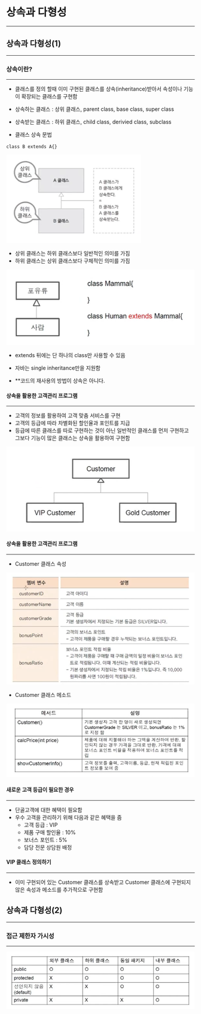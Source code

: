 # 상속과 다형성

---

## 상속과 다형성(1)

---

### 상속이란?

---

- 클래스를 정의 할때 이미 구현된 클래스를 상속(inheritance)받아서 속성이나 기능이 확장되는 클래스를 구현함

- 상속하는 클래스 : 상위 클래스, parent class, base class, super class
- 상속받는 클래스 : 하위 클래스, child class, derivied class, subclass

- 클래스 상속 문법

```
class B extends A{}
```

![](<./%EC%82%AC%EC%A7%84_%EC%9E%90%EB%A3%8C/%EC%8A%A4%ED%81%AC%EB%A6%B0%EC%83%B7(45).png>)

- 상위 클래스는 하위 클래스보다 일반적인 의미를 가짐
- 하위 클래스는 상위 클래스보다 구체적인 의미를 가짐

![](<./%EC%82%AC%EC%A7%84_%EC%9E%90%EB%A3%8C/%EC%8A%A4%ED%81%AC%EB%A6%B0%EC%83%B7(46).png>)

- extends 뒤에는 단 하나의 class만 사용할 수 있음
- 자바는 single inheritance만을 지원함

- \*\*코드의 재사용의 방법이 상속은 아니다.

#### 상속을 활용한 고객관리 프로그램

---

- 고객의 정보를 활용하여 고객 맞춤 서비스를 구현
- 고객의 등급에 따라 차별화된 할인율과 포인트를 지급
- 등급에 따른 클래스를 따로 구현하는 것이 아닌 일반적인 클래스를 먼저 구현하고 그보다 기능이 많은 클래스는 상속을 활용하여 구현함

![](<./%EC%82%AC%EC%A7%84_%EC%9E%90%EB%A3%8C/%EC%8A%A4%ED%81%AC%EB%A6%B0%EC%83%B7(47).png>)

#### 상속을 활용한 고객관리 프로그램

---

- Customer 클래스 속성

![](<./%EC%82%AC%EC%A7%84_%EC%9E%90%EB%A3%8C/%EC%8A%A4%ED%81%AC%EB%A6%B0%EC%83%B7(48).png>)

- Customer 클래스 메소드

![](<./%EC%82%AC%EC%A7%84_%EC%9E%90%EB%A3%8C/%EC%8A%A4%ED%81%AC%EB%A6%B0%EC%83%B7(49).png>)

#### 새로운 고객 등급이 필요한 경우

---

- 단골고객에 대한 혜택이 필요함
- 우수 고객을 관리하기 위해 다음과 같은 혜택을 줌
  - 고객 등급 : VIP
  - 제품 구매 할인율 : 10%
  - 보너스 포인트 : 5%
  - 담당 전문 상담원 배정

#### VIP 클래스 정의하기

---

- 이미 구현되어 있는 Customer 클래스를 상속받고 Customer 클래스에 구현되지 않은 속성과 메소드를 추가적으로 구현함

## 상속과 다형성(2)

---

### 접근 제한자 가시성

---

![](<./%EC%82%AC%EC%A7%84_%EC%9E%90%EB%A3%8C/%EC%8A%A4%ED%81%AC%EB%A6%B0%EC%83%B7(50).png>)
